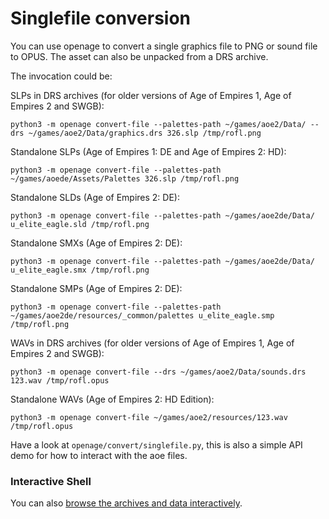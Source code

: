 # Singlefile conversion

You can use openage to convert a single graphics file to PNG or sound file to OPUS. The
asset can also be unpacked from a DRS archive.

The invocation could be:

SLPs in DRS archives (for older versions of Age of Empires 1, Age of Empires 2 and SWGB):
```
python3 -m openage convert-file --palettes-path ~/games/aoe2/Data/ --drs ~/games/aoe2/Data/graphics.drs 326.slp /tmp/rofl.png
```

Standalone SLPs (Age of Empires 1: DE and Age of Empires 2: HD):
```
python3 -m openage convert-file --palettes-path ~/games/aoede/Assets/Palettes 326.slp /tmp/rofl.png
```

Standalone SLDs (Age of Empires 2: DE):
```
python3 -m openage convert-file --palettes-path ~/games/aoe2de/Data/ u_elite_eagle.sld /tmp/rofl.png
```

Standalone SMXs (Age of Empires 2: DE):
```
python3 -m openage convert-file --palettes-path ~/games/aoe2de/Data/ u_elite_eagle.smx /tmp/rofl.png
```

Standalone SMPs (Age of Empires 2: DE):
```
python3 -m openage convert-file --palettes-path ~/games/aoe2de/resources/_common/palettes u_elite_eagle.smp /tmp/rofl.png
```

WAVs in DRS archives (for older versions of Age of Empires 1, Age of Empires 2 and SWGB):
```
python3 -m openage convert-file --drs ~/games/aoe2/Data/sounds.drs 123.wav /tmp/rofl.opus
```

Standalone WAVs (Age of Empires 2: HD Edition):
```
python3 -m openage convert-file ~/games/aoe2/resources/123.wav /tmp/rofl.opus
```

Have a look at `openage/convert/singlefile.py`, this is also a simple API demo
for how to interact with the aoe files.


### Interactive Shell

You can also [browse the archives and data interactively](interactive.md).
